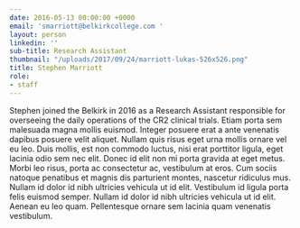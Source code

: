 ```yaml
---
date: 2016-05-13 00:00:00 +0000
email: 'smarriott@belkirkcollege.com '
layout: person
linkedin: ''
sub-title: Research Assistant
thumbnail: "/uploads/2017/09/24/marriott-lukas-526x526.png"
title: Stephen Marriott
role:
- staff
---
```

Stephen joined the Belkirk in 2016 as a Research Assistant responsible for overseeing the daily operations of the CR2 clinical trials. Etiam porta sem malesuada magna mollis euismod. Integer posuere erat a ante venenatis dapibus posuere velit aliquet. Nullam quis risus eget urna mollis ornare vel eu leo. Duis mollis, est non commodo luctus, nisi erat porttitor ligula, eget lacinia odio sem nec elit. Donec id elit non mi porta gravida at eget metus. Morbi leo risus, porta ac consectetur ac, vestibulum at eros. Cum sociis natoque penatibus et magnis dis parturient montes, nascetur ridiculus mus. Nullam id dolor id nibh ultricies vehicula ut id elit. Vestibulum id ligula porta felis euismod semper. Nullam id dolor id nibh ultricies vehicula ut id elit. Aenean eu leo quam. Pellentesque ornare sem lacinia quam venenatis vestibulum.
